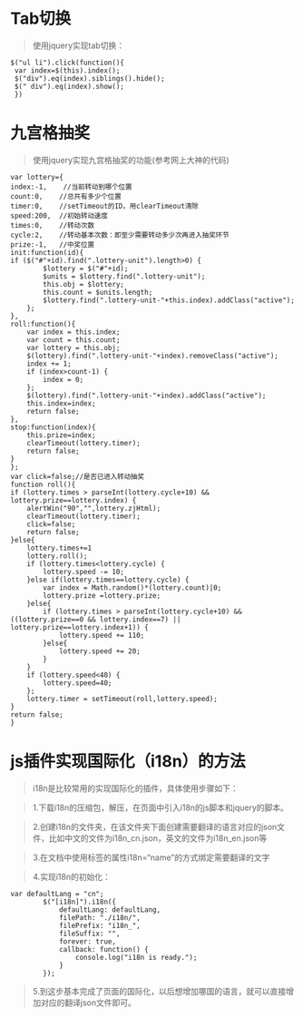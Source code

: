 # Tab切换

>使用jquery实现tab切换：

    $("ul li").click(function(){
     var index=$(this).index();
     $("div").eq(index).siblings().hide();
     $(" div").eq(index).show(); 
     })
  
# 九宫格抽奖

>使用jquery实现九宫格抽奖的功能(参考网上大神的代码)

    var lottery={
    index:-1,    //当前转动到哪个位置
    count:0,    //总共有多少个位置
    timer:0,    //setTimeout的ID，用clearTimeout清除
    speed:200,  //初始转动速度
    times:0,    //转动次数
    cycle:2,    //转动基本次数：即至少需要转动多少次再进入抽奖环节
    prize:-1,   //中奖位置
    init:function(id){
    if ($("#"+id).find(".lottery-unit").length>0) {
            $lottery = $("#"+id);
            $units = $lottery.find(".lottery-unit");
            this.obj = $lottery;
            this.count = $units.length;
            $lottery.find(".lottery-unit-"+this.index).addClass("active");
        };
    },
    roll:function(){
        var index = this.index;
        var count = this.count;
        var lottery = this.obj;
        $(lottery).find(".lottery-unit-"+index).removeClass("active");
        index += 1;
        if (index>count-1) {
            index = 0;
        };
        $(lottery).find(".lottery-unit-"+index).addClass("active");
        this.index=index;
        return false;
    },
    stop:function(index){
        this.prize=index;
        clearTimeout(lottery.timer);
        return false;
    }
    };
    var click=false;//是否已进入转动抽奖
    function roll(){
    if (lottery.times > parseInt(lottery.cycle+10) && lottery.prize==lottery.index) {
        alertWin("90","",lottery.zjHtml);
        clearTimeout(lottery.timer);
        click=false;
        return false;
    }else{
        lottery.times+=1
        lottery.roll();
        if (lottery.times<lottery.cycle) {
            lottery.speed -= 10;
        }else if(lottery.times==lottery.cycle) {
            var index = Math.random()*(lottery.count)|0;
            lottery.prize =lottery.prize;
        }else{
            if (lottery.times > parseInt(lottery.cycle+10) && ((lottery.prize==0 && lottery.index==7) ||                    lottery.prize==lottery.index+1)) {
                lottery.speed += 110;
            }else{
                lottery.speed += 20;
            }
        }
        if (lottery.speed<40) {
            lottery.speed=40;
        };
        lottery.timer = setTimeout(roll,lottery.speed);
    }
    return false;
    }
# js插件实现国际化（i18n）的方法
>i18n是比较常用的实现国际化的插件，具体使用步骤如下：

>1.下载i18n的压缩包，解压，在页面中引入i18n的js脚本和jquery的脚本。

>2.创建i18n的文件夹，在该文件夹下面创建需要翻译的语言对应的json文件，比如中文的文件为i18n_cn.json，英文的文件为i18n_en.json等

>3.在文档中使用标签的属性i18n=“name”的方式绑定需要翻译的文字

>4.实现i18n的初始化：

    var defaultLang = "cn";
            $("[i18n]").i18n({
                defaultLang: defaultLang,
                filePath: "./i18n/",
                filePrefix: "i18n_",
                fileSuffix: "",
                forever: true,
                callback: function() {
                    console.log("i18n is ready.");
                }
            });
            
 >5.到这步基本完成了页面的国际化，以后想增加哪国的语言，就可以直接增加对应的翻译json文件即可。
